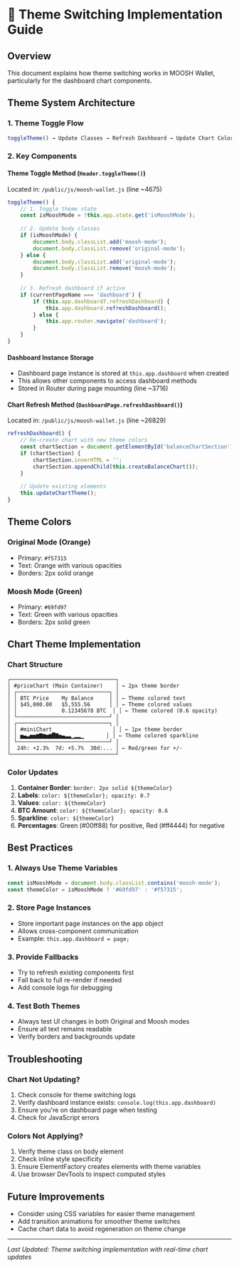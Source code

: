 # 🎨 Theme Switching Implementation Guide

## Overview
This document explains how theme switching works in MOOSH Wallet, particularly for the dashboard chart components.

## Theme System Architecture

### 1. Theme Toggle Flow
```javascript
toggleTheme() → Update Classes → Refresh Dashboard → Update Chart Colors
```

### 2. Key Components

#### Theme Toggle Method (`Header.toggleTheme()`)
Located in: `/public/js/moosh-wallet.js` (line ~4675)

```javascript
toggleTheme() {
    // 1. Toggle theme state
    const isMooshMode = !this.app.state.get('isMooshMode');
    
    // 2. Update body classes
    if (isMooshMode) {
        document.body.classList.add('moosh-mode');
        document.body.classList.remove('original-mode');
    } else {
        document.body.classList.add('original-mode');
        document.body.classList.remove('moosh-mode');
    }
    
    // 3. Refresh dashboard if active
    if (currentPageName === 'dashboard') {
        if (this.app.dashboard?.refreshDashboard) {
            this.app.dashboard.refreshDashboard();
        } else {
            this.app.router.navigate('dashboard');
        }
    }
}
```

#### Dashboard Instance Storage
- Dashboard page instance is stored at `this.app.dashboard` when created
- This allows other components to access dashboard methods
- Stored in Router during page mounting (line ~3716)

#### Chart Refresh Method (`DashboardPage.refreshDashboard()`)
Located in: `/public/js/moosh-wallet.js` (line ~26829)

```javascript
refreshDashboard() {
    // Re-create chart with new theme colors
    const chartSection = document.getElementById('balanceChartSection');
    if (chartSection) {
        chartSection.innerHTML = '';
        chartSection.appendChild(this.createBalanceChart());
    }
    
    // Update existing elements
    this.updateChartTheme();
}
```

## Theme Colors

### Original Mode (Orange)
- Primary: `#f57315`
- Text: Orange with various opacities
- Borders: 2px solid orange

### Moosh Mode (Green)
- Primary: `#69fd97`
- Text: Green with various opacities
- Borders: 2px solid green

## Chart Theme Implementation

### Chart Structure
```
┌─────────────────────────────────┐
│ #priceChart (Main Container)    │ ← 2px theme border
│ ┌─────────────────────────────┐ │
│ │ BTC Price    My Balance     │ │ ← Theme colored text
│ │ $45,000.00   $5,555.56      │ │ ← Theme colored values
│ │              0.12345678 BTC  │ │ ← Theme colored (0.6 opacity)
│ └─────────────────────────────┘ │
│ ┌─────────────────────────────┐ │
│ │ #miniChart                   │ │ ← 1px theme border
│ │ ▅▄▃▅▅▆▇▆▅▆█▇▅▄▃▃▁▂▂▁       │ │ ← Theme colored sparkline
│ └─────────────────────────────┘ │
│  24h: +2.3%  7d: +5.7%  30d:... │ ← Red/green for +/-
└─────────────────────────────────┘
```

### Color Updates
1. **Container Border**: `border: 2px solid ${themeColor}`
2. **Labels**: `color: ${themeColor}; opacity: 0.7`
3. **Values**: `color: ${themeColor}`
4. **BTC Amount**: `color: ${themeColor}; opacity: 0.6`
5. **Sparkline**: `color: ${themeColor}`
6. **Percentages**: Green (#00ff88) for positive, Red (#ff4444) for negative

## Best Practices

### 1. Always Use Theme Variables
```javascript
const isMooshMode = document.body.classList.contains('moosh-mode');
const themeColor = isMooshMode ? '#69fd97' : '#f57315';
```

### 2. Store Page Instances
- Store important page instances on the app object
- Allows cross-component communication
- Example: `this.app.dashboard = page;`

### 3. Provide Fallbacks
- Try to refresh existing components first
- Fall back to full re-render if needed
- Add console logs for debugging

### 4. Test Both Themes
- Always test UI changes in both Original and Moosh modes
- Ensure all text remains readable
- Verify borders and backgrounds update

## Troubleshooting

### Chart Not Updating?
1. Check console for theme switching logs
2. Verify dashboard instance exists: `console.log(this.app.dashboard)`
3. Ensure you're on dashboard page when testing
4. Check for JavaScript errors

### Colors Not Applying?
1. Verify theme class on body element
2. Check inline style specificity
3. Ensure ElementFactory creates elements with theme variables
4. Use browser DevTools to inspect computed styles

## Future Improvements
- Consider using CSS variables for easier theme management
- Add transition animations for smoother theme switches
- Cache chart data to avoid regeneration on theme change

---

*Last Updated: Theme switching implementation with real-time chart updates*